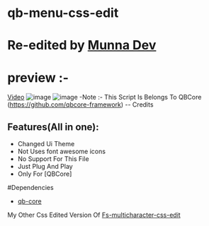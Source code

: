 # qb-menu-css-edit

# Re-edited by [Munna Dev](https://github.com/Pavan576)

# preview :- 
[Video](https://streamable.com/h8hz4b)
![image](https://user-images.githubusercontent.com/49777725/177181984-62040a7c-edf6-4287-adfe-3f5aff8ea25e.png)
![image](https://user-images.githubusercontent.com/49777725/177182053-34e60656-88b1-4e43-940c-3ddc246528b3.png)
-Note :- This Script Is Belongs To QBCore (https://github.com/qbcore-framework) -- Credits

## Features(All in one):
- Changed Ui Theme
- Not Uses font awesome icons
- No Support For This File 
- Just Plug And Play
- Only For [QBCore]

#Dependencies
- [qb-core](https://github.com/qbcore-framework/qb-core)

My Other Css Edited Version Of [Fs-multicharacter-css-edit](https://github.com/Pavan576/fs-multicharacter-css-edit)
